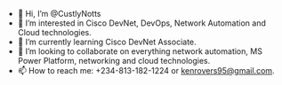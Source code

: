- 👋 Hi, I’m @CustlyNotts
- 👀 I’m interested in Cisco DevNet, DevOps, Network Automation and Cloud technologies.
- 🌱 I’m currently learning Cisco DevNet Associate.
- 💞️ I’m looking to collaborate on everything network automation, MS Power Platform, networking and cloud technologies.
- 📫 How to reach me: +234-813-182-1224 or kenrovers95@gmail.com.

<!---
CustlyNotts/CustlyNotts is a ✨ special ✨ repository because its `README.md` (this file) appears on your GitHub profile.
You can click the Preview link to take a look at your changes.
--->
